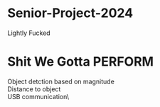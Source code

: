 # Senior-Project-2024
Lightly Fucked
# Shit We Gotta PERFORM
Object detction based on magnitude\
Distance to object\
USB communication\
